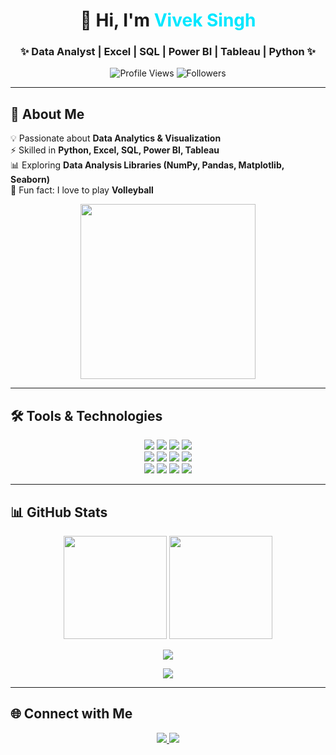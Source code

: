 <h1 align="center"> 
  🚀 Hi, I'm <span style="color:#00E7FF;">Vivek Singh</span>  
</h1>  

<h3 align="center">✨ Data Analyst | Excel | SQL | Power BI | Tableau | Python ✨</h3>  

<p align="center">
  <img src="https://komarev.com/ghpvc/?username=viveksingh052&label=Profile%20Views&color=00eaff&style=flat" alt="Profile Views" /> 
  <img src="https://img.shields.io/github/followers/viveksingh052?label=Followers&style=social" alt="Followers" />
</p>

---

## 🎯 About Me  

💡 Passionate about **Data Analytics & Visualization**  
⚡ Skilled in **Python, Excel, SQL, Power BI, Tableau**  
📊 Exploring **Data Analysis Libraries (NumPy, Pandas, Matplotlib, Seaborn)**  
🏐 Fun fact: I love to play **Volleyball**  

<p align="center">  
  <img src="https://raw.githubusercontent.com/rahulbanerjee26/githubProfileReadmeGenerator/main/gifs/data.gif" width="280"/>  
</p>  

---

## 🛠 Tools & Technologies  

<p align="center">  
  <!-- Analytics -->
  <img src="https://img.shields.io/badge/Excel-217346?style=for-the-badge&logo=microsoft-excel&logoColor=white"/>  
  <img src="https://img.shields.io/badge/MySQL-4479A1?style=for-the-badge&logo=mysql&logoColor=white"/>  
  <img src="https://img.shields.io/badge/Power_BI-F2C811?style=for-the-badge&logo=powerbi&logoColor=black"/>  
  <img src="https://img.shields.io/badge/Tableau-E97627?style=for-the-badge&logo=tableau&logoColor=white"/>  
  <br/>  

  <!-- Programming -->
  <img src="https://img.shields.io/badge/Python-3776AB?style=for-the-badge&logo=python&logoColor=white"/>  
  <img src="https://img.shields.io/badge/NumPy-013243?style=for-the-badge&logo=numpy&logoColor=white"/>  
  <img src="https://img.shields.io/badge/Pandas-150458?style=for-the-badge&logo=pandas&logoColor=white"/>  
  <img src="https://img.shields.io/badge/Matplotlib-003B57?style=for-the-badge&logo=plotly&logoColor=white"/>  
  <br/>  

  <!-- Tools -->
  <img src="https://img.shields.io/badge/Seaborn-0F52BA?style=for-the-badge&logo=python&logoColor=white"/>  
  <img src="https://img.shields.io/badge/VSCode-007ACC?style=for-the-badge&logo=visualstudiocode&logoColor=white"/>  
  <img src="https://img.shields.io/badge/Jupyter-F37626?style=for-the-badge&logo=jupyter&logoColor=white"/>  
  <img src="https://img.shields.io/badge/AWS-FF9900?style=for-the-badge&logo=amazonaws&logoColor=white"/>  
</p>  

---

## 📊 GitHub Stats  

<p align="center">  
  <img src="https://github-readme-stats.vercel.app/api?username=viveksingh052&show_icons=true&theme=tokyonight&hide_border=true" height="165"/>  
  <img src="https://github-readme-streak-stats.herokuapp.com/?user=viveksingh052&theme=tokyonight&hide_border=true" height="165"/>  
</p>  

<p align="center">  
  <img src="https://github-readme-activity-graph.vercel.app/graph?username=viveksingh052&custom_title=✨%20Commit%20Activity%20✨&hide=issues,prs&area=true&line=00eaff&point=ffffff&title_color=ff6ec7&color=00eaff&bg_color=0d1117&y_axis_label=Commits%20Count"/>  
</p>  

<p align="center">
  <img src="https://github-profile-trophy.vercel.app/?username=viveksingh052&theme=radical&no-frame=true&margin-w=10&row=1"/>
</p>

---

## 🌐 Connect with Me  

<p align="center">  
  <a href="https://www.linkedin.com/in/viveksingh52/">  
    <img src="https://img.shields.io/badge/LinkedIn-0077B5?style=for-the-badge&logo=linkedin&logoColor=white"/>  
  </a>  
  <a href="mailto:vivekvs2927@gmail.com">  
    <img src="https://img.shields.io/badge/Gmail-D14836?style=for-the-badge&logo=gmail&logoColor=white"/>  
  </a>  
</p>  
